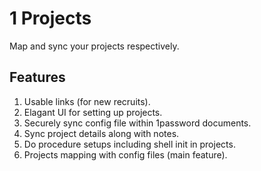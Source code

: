 # 1 Projects

Map and sync your projects respectively.

## Features

1. Usable links (for new recruits).
2. Elagant UI for setting up projects.
3. Securely sync config file within 1password documents.
4. Sync project details along with notes.
5. Do procedure setups including shell init in projects.
6. Projects mapping with config files (main feature).
